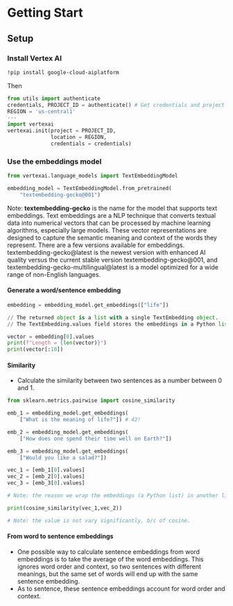# Getting Start

## Setup

### Install Vertex AI

```bash
!pip install google-cloud-aiplatform
```
Then

```python
from utils import authenticate
credentials, PROJECT_ID = authenticate() # Get credentials and project ID
REGION = 'us-central1'
---
import vertexai
vertexai.init(project = PROJECT_ID, 
              location = REGION, 
              credentials = credentials)

```
### Use the embeddings model

```python
from vertexai.language_models import TextEmbeddingModel

embedding_model = TextEmbeddingModel.from_pretrained(
    "textembedding-gecko@001")

```

Note: **textembedding-gecko** is the name for the model that supports text embeddings. Text embeddings are a NLP technique that converts textual data into numerical vectors that can be processed by machine learning algorithms, especially large models. These vector representations are designed to capture the semantic meaning and context of the words they represent.
There are a few versions available for embeddings. textembedding-gecko@latest is the newest version with enhanced AI quality versus the current stable version textembedding-gecko@001, and textembedding-gecko-multilingual@latest is a model optimized for a wide range of non-English languages.

#### Generate a word/sentence embedding

```python
embedding = embedding_model.get_embeddings(["life"])

// The returned object is a list with a single TextEmbedding object.
// The TextEmbedding.values field stores the embeddings in a Python list.

vector = embedding[0].values
print(f"Length = {len(vector)}")
print(vector[:10])

```

#### Similarity

- Calculate the similarity between two sentences as a number between 0 and 1.

```python
from sklearn.metrics.pairwise import cosine_similarity

emb_1 = embedding_model.get_embeddings(
    ["What is the meaning of life?"]) # 42!

emb_2 = embedding_model.get_embeddings(
    ["How does one spend their time well on Earth?"])

emb_3 = embedding_model.get_embeddings(
    ["Would you like a salad?"])

vec_1 = [emb_1[0].values]
vec_2 = [emb_2[0].values]
vec_3 = [emb_3[0].values]

# Note: the reason we wrap the embeddings (a Python list) in another list is because the cosine_similarity function expects either a 2D numpy array or a list of lists.

print(cosine_similarity(vec_1,vec_2))

# Note: the value is not vary significantly, b/c of cosine.

```

#### From word to sentence embeddings
- One possible way to calculate sentence embeddings from word embeddings is to take the average of the word embeddings.
  This ignores word order and context, so two sentences with different meanings, but the same set of words will end up with the same sentence embedding.
- As to sentence, these sentence embeddings account for word order and context.
